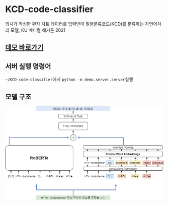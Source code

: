 # KCD-code-classifier
의사가 작성한 환자 차트 데이터를 입력받아 질병분류코드(KCD)를 분류하는 자연어처리 모델, KU 메디컬 해커톤 2021

## [데모 바로가기](http://203.252.166.40:3000/)


## 서버 실행 명령어
`~/KCD-code-classifier`에서 `python -m demo.server.server`실행

## 모델 구조
![alt text](https://github.com/MattYoon/KCD-code-classifier/blob/main/model.jpg?raw=true)
